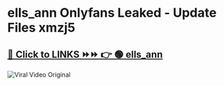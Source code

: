 
 # ells_ann Onlyfans Leaked - Update Files xmzj5

## <h2><a href="https://clipsfans.com/ells_ann&ref=git">🔗 Click to LINKS ⏩⏩ 👉 🟢 ells_ann </a></h2>

<a href="https://clipsfans.com/ells_ann&ref=git" rel="nofollow" data-target="animated-image.originalLink"><img src="https://i.ibb.co.com/xMMVF88/686577567.gif" alt="Viral Video Original" style="max-width: 100%; display: inline-block;" data-target="animated-image.originalImage"></a>

